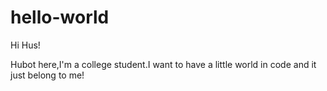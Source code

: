 # hello-world

Hi Hus!

Hubot here,I'm a college student.I want to have a little world in code and it just belong
to me!

